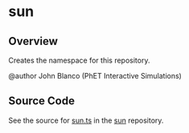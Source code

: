 # sun

## Overview

Creates the namespace for this repository.

@author John Blanco (PhET Interactive Simulations)



## Source Code

See the source for [sun.ts](https://github.com/phetsims/sun/blob/main/js/sun.ts) in the [sun](https://github.com/phetsims/sun) repository.
